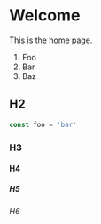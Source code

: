 # Welcome

This is the home page.

1. Foo
2. Bar
3. Baz

## H2

```javascript
const foo = 'bar'
```

### H3

#### H4

##### H5

###### H6
